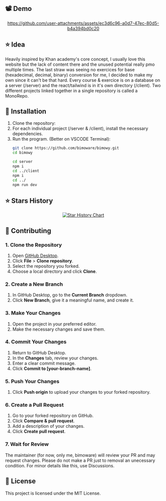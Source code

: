 ## 📽️ Demo

<div align="center">

https://github.com/user-attachments/assets/ec3d6c96-a0d7-47ec-80d5-b4a394bd0c20

<div align="left">

## ⭐ Idea
Heavily inspired by Khan academy's core concept, I usually love this website but the lack of content there and the unused potential really pmo multiple times. The last straw was seeing no exercices for base (hexadecimal, decimal, binary) conversion for me, I decided to make my own since it can't be that hard. Every course & exercice is on a database on a server (/server) and the react/tailwind is in it's own directory (/client). Two different projects linked together in a single repository is called a MonoRepo.

## 🚀 Installation

1. Clone the repository:
2. For each individual project (/server & /client), install the necessary dependencies.
3. Run the program. (Better on VSCODE Terminal):
   ```sh   
   git clone https://github.com/bimoware/bimowy.git
   cd bimowy
   
   cd server
   npm i
   cd ../client
   npm i
   cd ../
   npm run dev
   ```

## ⭐ Stars History

<div align="center">

<a href="https://star-history.com/#bimoware/bimowy&Date">
 <picture>
   <source media="(prefers-color-scheme: dark)" srcset="https://api.star-history.com/svg?repos=bimoware/bimowy&type=Date&theme=dark" />
   <source media="(prefers-color-scheme: light)" srcset="https://api.star-history.com/svg?repos=bimoware/bimowy&type=Date" />
   <img alt="Star History Chart" src="https://api.star-history.com/svg?repos=bimoware/bimowy&type=Date" />
 </picture>
</a>


<div align="left">

## 🤝 Contributing

### 1. Clone the Repository
1. Open [GitHub Desktop](https://desktop.github.com/).
2. Click **File** > **Clone repository**.
3. Select the repository you forked.
4. Choose a local directory and click **Clone**.

### 2. Create a New Branch
1. In GitHub Desktop, go to the **Current Branch** dropdown.
2. Click **New Branch**, give it a meaningful name, and create it.

### 3. Make Your Changes
1. Open the project in your preferred editor.
2. Make the necessary changes and save them.

### 4. Commit Your Changes
1. Return to GitHub Desktop.
2. In the **Changes** tab, review your changes.
3. Enter a clear commit message.
4. Click **Commit to [your-branch-name]**.

### 5. Push Your Changes
1. Click **Push origin** to upload your changes to your forked repository.

### 6. Create a Pull Request
1. Go to your forked repository on GitHub.
2. Click **Compare & pull request**.
3. Add a description of your changes.
4. Click **Create pull request**.

### 7. Wait for Review
The maintainer (for now, only me, bimoware) will review your PR and may request changes. Please do not make a PR just to removal an unecessary condition. For minor details like this, use Discussions.


## 📜 License

This project is licensed under the MIT License.

